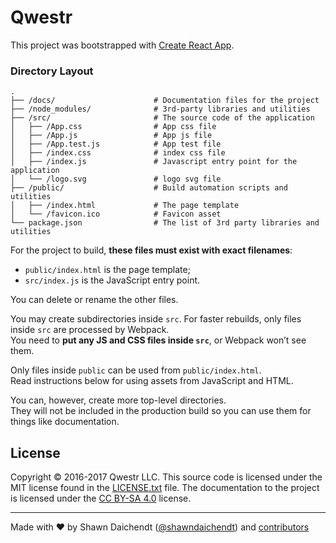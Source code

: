 # Qwestr

This project was bootstrapped with [Create React App](https://github.com/facebookincubator/create-react-app).

### Directory Layout

```
.
├── /docs/                      # Documentation files for the project
├── /node_modules/              # 3rd-party libraries and utilities
├── /src/                       # The source code of the application
│   ├── /App.css                # App css file
│   ├── /App.js                 # App js file
│   ├── /App.test.js            # App test file
│   ├── /index.css              # index css file
│   ├── /index.js               # Javascript entry point for the application
│   └── /logo.svg               # logo svg file
├── /public/                    # Build automation scripts and utilities
│   ├── /index.html             # The page template
│   └── /favicon.ico            # Favicon asset
└── package.json                # The list of 3rd party libraries and utilities
```

For the project to build, **these files must exist with exact filenames**:

* `public/index.html` is the page template;
* `src/index.js` is the JavaScript entry point.

You can delete or rename the other files.

You may create subdirectories inside `src`. For faster rebuilds, only files inside `src` are processed by Webpack.<br>
You need to **put any JS and CSS files inside `src`**, or Webpack won’t see them.

Only files inside `public` can be used from `public/index.html`.<br>
Read instructions below for using assets from JavaScript and HTML.

You can, however, create more top-level directories.<br>
They will not be included in the production build so you can use them for things like documentation.

## License

Copyright © 2016-2017 Qwestr LLC. This source code is licensed under the MIT
license found in the [LICENSE.txt](https://github.com/Qwestr/Qwestr/blob/master/LICENSE.txt)
file. The documentation to the project is licensed under the
[CC BY-SA 4.0](http://creativecommons.org/licenses/by-sa/4.0/) license.

---
Made with ♥ by Shawn Daichendt ([@shawndaichendt](https://twitter.com/shawndaichendt)) and [contributors](https://github.com/Qwestr/Qwestr/graphs/contributors)
